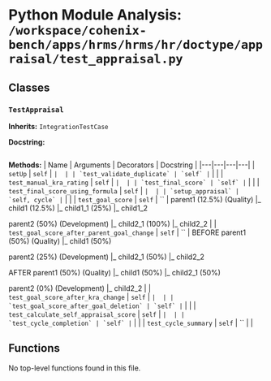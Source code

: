 # Python Module Analysis: `/workspace/cohenix-bench/apps/hrms/hrms/hr/doctype/appraisal/test_appraisal.py`

## Classes

### `TestAppraisal`
**Inherits:** `IntegrationTestCase`


**Docstring:**
```

```

**Methods:**
| Name | Arguments | Decorators | Docstring |
|---|---|---|---|
| `setUp` | `self` | `` |  |
| `test_validate_duplicate` | `self` | `` |  |
| `test_manual_kra_rating` | `self` | `` |  |
| `test_final_score` | `self` | `` |  |
| `test_final_score_using_formula` | `self` | `` |  |
| `setup_appraisal` | `self, cycle` | `` |  |
| `test_goal_score` | `self` | `` | parent1 (12.5%) (Quality)
|_ child1 (12.5%)
        |_ child1_1 (25%)
        |_ child1_2

parent2 (50%) (Development)
|_ child2_1 (100%)
|_ child2_2 |
| `test_goal_score_after_parent_goal_change` | `self` | `` | BEFORE
parent1 (50%) (Quality)
|_ child1 (50%)

parent2 (25%) (Development)
|_ child2_1 (50%)
|_ child2_2

AFTER
parent1 (50%) (Quality)
|_ child1 (50%)
|_ child2_1 (50%)

parent2 (0%) (Development)
|_ child2_2 |
| `test_goal_score_after_kra_change` | `self` | `` |  |
| `test_goal_score_after_goal_deletion` | `self` | `` |  |
| `test_calculate_self_appraisal_score` | `self` | `` |  |
| `test_cycle_completion` | `self` | `` |  |
| `test_cycle_summary` | `self` | `` |  |





## Functions

No top-level functions found in this file.
